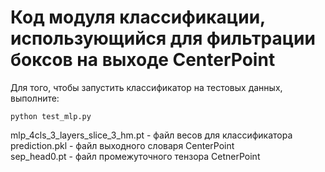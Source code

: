 #  Код модуля классификации, использующийся для фильтрации боксов на выходе CenterPoint 

Для того, чтобы запустить классификатор на тестовых данных, выполните: 
```
python test_mlp.py
```
mlp_4cls_3_layers_slice_3_hm.pt - файл весов для классификатора  
prediction.pkl - файл выходного словаря CenterPoint  
sep_head0.pt - файл промежуточного тензора CetnerPoint  
